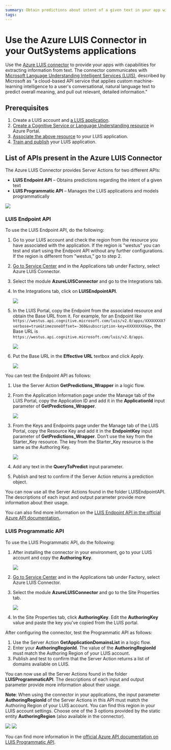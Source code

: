 ```yaml
---
summary: Obtain predictions about intent of a given text in your app with the Azure LUIS Connector. 
tags: 
---
```


# Use the Azure LUIS Connector in your OutSystems applications

Use the [Azure LUIS connector](https://www.outsystems.com/forge/component-overview/5737/azure-luis-connector) to provide your apps with capabilities for extracting information from text. The connector communicates with [Microsoft Language Understanding Intelligent Services (LUIS)](<https://docs.microsoft.com/en-us/azure/cognitive-services/luis/what-is-luis>), described by Microsoft as "a cloud-based API service that applies custom machine-learning intelligence to a user's conversational, natural language text to predict overall meaning, and pull out relevant, detailed information."

## Prerequisites

1. Create a LUIS account and [a LUIS application](https://docs.microsoft.com/en-us/azure/cognitive-services/luis/get-started-portal-build-app#create-app). 
1. [Create a Cognitive Service or Language Understanding resource](https://docs.microsoft.com/en-us/azure/cognitive-services/cognitive-services-apis-create-account#create-and-subscribe-to-an-azure-cognitive-services-resource) in Azure Portal.
1. [Associate the above resource](https://docs.microsoft.com/en-us/azure/cognitive-services/luis/get-started-portal-deploy-app#assign-the-resource-key-to-the-luis-app-in-the-luis-portal) to your LUIS application.
1. [Train and publish](https://docs.microsoft.com/en-us/azure/cognitive-services/luis/get-started-portal-deploy-app#train-and-publish-the-app) your LUIS application.


## List of APIs present in the Azure LUIS Connector

The Azure LUIS Connector provides Server Actions for two different APIs:

* **LUIS Endpoint API** – Obtains predictions regarding the intent of a given text
* **LUIS Programmatic API** – Manages the LUIS applications and models programmatically

![](images/luis-connector-image1.png)

### LUIS Endpoint API

To use the LUIS Endpoint API, do the following:

1. Go to your LUIS account and check the region from the resource you have associated with the application. If the region is "westus" you can test and start using the Endpoint API without any further configurations. If the region is different from "westus," go to step 2.

1. [Go to Service Center](<https://success.outsystems.com/Support/Enterprise_Customers/Licensing/Overview/How_to_access_your_OutSystems_Platform#What_is_Service_Center.3F>) and in the Applications tab under Factory, select Azure LUIS Connector.

1. Select the module **AzureLUISConnector** and go to the Integrations tab.

1. In the Integrations tab, click on **LUISEndpointAPI**.

    ![](images/luis-connector-image7.png?width=800)

1. In the LUIS Portal, copy the Endpoint from the associated resource and obtain the Base URL from it. For example, for an Endpoint like `https://westus.api.cognitive.microsoft.com/luis/v2.0/apps/XXXXXXXX?verbose=true&timezoneOffset=-360&subscription-key=XXXXXXXX&q=`, the Base URL is `https://westus.api.cognitive.microsoft.com/luis/v2.0/apps`.

    ![](images/luis-connector-image2.png?width=600)

1. Put the Base URL in the **Effective URL** textbox and click Apply.

    ![](images/luis-connector-image8.png?width=500)

You can test the Endpoint API as follows:

1. Use the Server Action **GetPredictions_Wrapper** in a logic flow.

1. From the Application Information page under the Manage tab of the LUIS Portal, copy the Application ID and add it in the **ApplicationId** input parameter of **GetPredictions_Wrapper**.

    ![](images/luis-connector-image10.png?width=600)

1. From the Keys and Endpoints page under the Manage tab of the LUIS Portal, copy the Resource Key and add it in the **EndpointKey** input parameter of **GetPredictions_Wrapper**. Don’t use the key from the Starter_Key resource. The key from the Starter_Key resource is the same as the Authoring Key.

    ![](images/luis-connector-image3.png?width=600)

1. Add any text in the **QueryToPredict** input parameter.

1. Publish and test to confirm if the Server Action returns a prediction object.

You can now use all the Server Actions found in the folder LUISEndpointAPI. The descriptions of each input and output parameter provide more information about their usage.

You can also find more information on the [LUIS Endpoint API in the official Azure API documentation.](<https://westus.dev.cognitive.microsoft.com/docs/services/5819c76f40a6350ce09de1ac/operations/5819c77140a63516d81aee78>).

### LUIS Programmatic API

To use the LUIS Programmatic API, do the following:

1. After installing the connector in your environment, go to your LUIS account and copy the **Authoring Key**.

    ![](images/luis-connector-image6.png?width=600)

1. [Go to Service Center](<https://success.outsystems.com/Support/Enterprise_Customers/Licensing/Overview/How_to_access_your_OutSystems_Platform#What_is_Service_Center.3F>) and in the Applications tab under Factory, select Azure LUIS Connector.

1. Select the module **AzureLUISConnector** and go to the Site Properties tab.

    ![](images/luis-connector-image9.png?width=800)

1. In the Site Properties tab, click **AuthoringKey**. Edit the **AuthoringKey** value and paste the key you’ve copied from the LUIS portal.

After configuring the connector, test the Programmatic API as follows:

1. Use the Server Action **GetApplicationDomainsList** in a logic flow.
1. Enter your **AuthoringRegionId**. The value of the **AuthoringRegionId** must match the Authoring Region of your LUIS account.
1. Publish and test to confirm that the Server Action returns a list of domains available on LUIS.

You can now use all the Server Actions found in the folder **LUISProgrammaticAPI**. The descriptions of each input and output parameter provide more information about their usage.

**Note**: When using the connector in your applications, the input parameter **AuthoringRegionId** of the Server Actions in this API must match the Authoring Region of your LUIS account. You can find this region in your LUIS account settings. Choose one of the 3 options provided by the static entity **AuthoringRegion** (also available in the connector).

![](images/luis-connector-image5.png) ![](images/luis-connector-image4.png)

You can find more information in the [official Azure API documentation on LUIS Programmatic API](<https://westus.dev.cognitive.microsoft.com/docs/services/5890b47c39e2bb17b84a55ff/operations/5890b47c39e2bb052c5b9c2f>).
